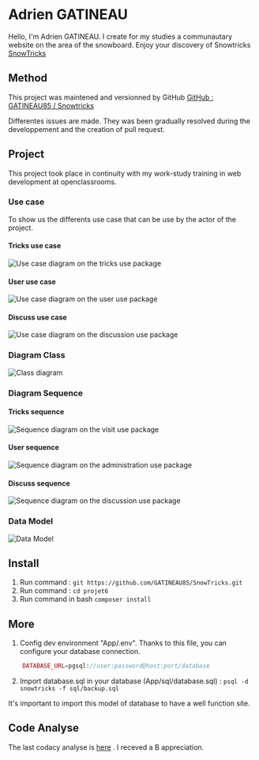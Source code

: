 # Adrien GATINEAU

Hello, I'm Adrien GATINEAU. I create for my studies a communautary website on the area of the snowboard. Enjoy your discovery of Snowtricks 
[SnowTricks](http://51.15.234.228/projet5/public/index.php?action=home)

## Method
This project was maintened and versionned by GitHub
[GitHub : GATINEAU85 / Snowtricks](https://github.com/GATINEAU85/SnowTricks)

Differentes issues are made. They was been gradually resolved during the developpement and the creation of pull request. 

## Project

This project took place in continuity with my work-study training in web development at openclassrooms.

### Use case

To show us the differents use case that can be use by the actor of the project. 

#### Tricks use case

![Use case diagram on the tricks use package](http://51.15.234.228/projet6/public/files/uml/UseCaseTricks.png)

#### User use case

![Use case diagram on the user use package](http://51.15.234.228/projet6/public/files/uml/UseCaseUser.png)

#### Discuss use case

![Use case diagram on the discussion use package](http://51.15.234.228/projet6/public/files/uml/UseCaseDiscuss.png)

### Diagram Class

![Class diagram](http://51.15.234.228/projet5/public/files/uml/DiagramClass.png)

### Diagram Sequence

#### Tricks sequence

![Sequence diagram on the visit use package](http://51.15.234.228/projet5/public/files/uml/TricksSequence.png)

#### User sequence

![Sequence diagram on the administration use package](http://51.15.234.228/projet6/public/files/uml/UserSequence.png)

#### Discuss sequence

![Sequence diagram on the discussion use package](http://51.15.234.228/projet6/public/files/uml/DiscussSequence.png)

### Data Model

![Data Model](http://51.15.234.228/projet5/public/files/uml/DataModel.jpg)

## Install 

1. Run command : `git https://github.com/GATINEAU85/SnowTricks.git`
2. Run command : `cd projet6`
3. Run command in bash `composer install`

## More 

1. Config dev environment "App/.env". Thanks to this file, you can configure your database connection.
```php
    DATABASE_URL=pgsql://user:password@host:port/database
```
2. Import database.sql in your database (App/sql/database.sql) : `psql -d snowtricks -f sql/backup.sql`

It's important to import this model of database to have a well function site.

## Code Analyse

The last codacy analyse is [here](https://app.codacy.com/manual/GATINEAU85/SnowTricks/files?bid=18370775) . I receved a B appreciation.